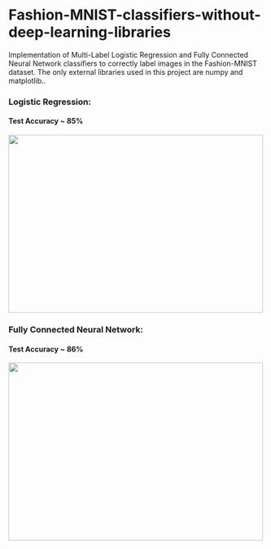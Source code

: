 # Fashion-MNIST-classifiers-without-deep-learning-libraries
Implementation of Multi-Label Logistic Regression and Fully Connected Neural Network classifiers to correctly label images in the Fashion-MNIST dataset. The only external libraries used in this project are numpy and matplotlib..
### Logistic Regression:
#### Test Accuracy ~ 85%
<img src="https://user-images.githubusercontent.com/96948413/151179561-8f3b4051-5c1c-4db2-bd75-ac35ea14f6d0.png" width="500" height="350">

### Fully Connected Neural Network:
#### Test Accuracy ~ 86%
<img src="https://user-images.githubusercontent.com/96948413/151168562-9c95642a-5a08-4778-b77e-bb75794c2d08.png" width="500" height="350">




